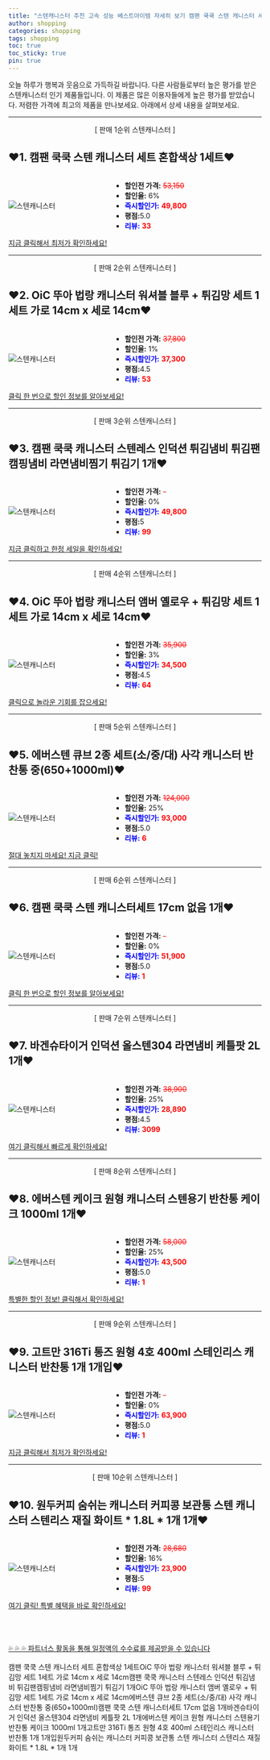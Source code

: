 ```yaml
---
title: "스텐캐니스터 추천 고속 성능 베스트아이템 자세히 보기 캠팬 쿡쿡 스텐 캐니스터 세트"
author: shopping
categories: shopping
tags: shopping
toc: true
toc_sticky: true
pin: true
---
```

오늘 하루가 행복과 웃음으로 가득하길 바랍니다. 다른 사람들로부터 높은 평가를 받은 스텐캐니스터 인기 제품들입니다. 이 제품은 많은 이용자들에게 높은 평가를 받았습니다. 저렴한 가격에 최고의 제품을 만나보세요. 아래에서 상세 내용을 살펴보세요.

---
<p class="toplist" style="margin: 0 auto; display: block; width: fit-content;">[ 판매 1순위 스텐캐니스터 ]</p>

<h2><strong>❤️1. 캠팬 쿡쿡 스텐 캐니스터 세트 혼합색상 1세트❤️</strong></h2>

<div style="display: flex; align-items: center;">
    <div style="flex: 0.4;">
        <img src="https://thumbnail9.coupangcdn.com/thumbnails/remote/230x230ex/image/retail/images/2023/05/25/11/8/fad99e88-6d8f-4359-8aa3-13f280d9813c.jpg" alt="스텐캐니스터" style="max-width: 100%;">
    </div>
    <div style="flex: 0.6; margin-left: 10px;">
        <ul>
            <li><strong>할인전 가격:</strong> <del style="color: red;">53,150</del></li>
            <li><strong>할인율:</strong> 6%</li>
            <li><span style='color:blue'><strong>즉시할인가:</strong></span> <span style='color:red'><strong>49,800</strong></span></li>
            <li><strong>평점:</strong>5.0</li>
            <li><span style='color:blue'><strong>리뷰:</strong></span> <span style='color:red'><strong>33</strong></span></li>
        </ul>
    </div>
</div>
<div class="center">
    <a href="https://selin100587001.github.io?lptag=AF9450613&subid=githubio&pageKey=7357754487&traceid=V0-153&itemId=18949288728&vendorItemId=86075589712" class="myButton">
        지금 클릭해서 최저가 확인하세요!
    </a>
</div>


---
<p class="toplist" style="margin: 0 auto; display: block; width: fit-content;">[ 판매 2순위 스텐캐니스터 ]</p>

<h2><strong>❤️2. OiC 뚜아 법랑 캐니스터 워셔블 블루 + 튀김망 세트 1세트 가로 14cm x 세로 14cm❤️</strong></h2>

<div style="display: flex; align-items: center;">
    <div style="flex: 0.4;">
        <img src="https://thumbnail10.coupangcdn.com/thumbnails/remote/230x230ex/image/retail/images/2023/04/11/18/3/1481fb4a-2154-4533-b896-d7132694f723.jpg" alt="스텐캐니스터" style="max-width: 100%;">
    </div>
    <div style="flex: 0.6; margin-left: 10px;">
        <ul>
            <li><strong>할인전 가격:</strong> <del style="color: red;">37,800</del></li>
            <li><strong>할인율:</strong> 1%</li>
            <li><span style='color:blue'><strong>즉시할인가:</strong></span> <span style='color:red'><strong>37,300</strong></span></li>
            <li><strong>평점:</strong>4.5</li>
            <li><span style='color:blue'><strong>리뷰:</strong></span> <span style='color:red'><strong>53</strong></span></li>
        </ul>
    </div>
</div>
<div class="center">
    <a href="https://selin100587001.github.io?lptag=AF9450613&subid=githubio&pageKey=7261052115&traceid=V0-153&itemId=18494851234&vendorItemId=85634316316" class="myButton">
        클릭 한 번으로 할인 정보를 알아보세요!
    </a>
</div>


---
<p class="toplist" style="margin: 0 auto; display: block; width: fit-content;">[ 판매 3순위 스텐캐니스터 ]</p>

<h2><strong>❤️3. 캠팬 쿡쿡 캐니스터 스텐레스 인덕션 튀김냄비 튀김팬캠핑냄비 라면냄비찜기 튀김기 1개❤️</strong></h2>

<div style="display: flex; align-items: center;">
    <div style="flex: 0.4;">
        <img src="https://thumbnail8.coupangcdn.com/thumbnails/remote/230x230ex/image/vendor_inventory/3d30/a6fea842e295097cb43810ac1f78d6225a74acecc189a3a098b04d0571d0.jpg" alt="스텐캐니스터" style="max-width: 100%;">
    </div>
    <div style="flex: 0.6; margin-left: 10px;">
        <ul>
            <li><strong>할인전 가격:</strong> <del style="color: red;">-</del></li>
            <li><strong>할인율:</strong> 0%</li>
            <li><span style='color:blue'><strong>즉시할인가:</strong></span> <span style='color:red'><strong>49,800</strong></span></li>
            <li><strong>평점:</strong>5</li>
            <li><span style='color:blue'><strong>리뷰:</strong></span> <span style='color:red'><strong>99</strong></span></li>
        </ul>
    </div>
</div>
<div class="center">
    <a href="https://selin100587001.github.io?lptag=AF9450613&subid=githubio&pageKey=8085024080&traceid=V0-153&itemId=22813642975&vendorItemId=89848497804" class="myButton">
        지금 클릭하고 한정 세일을 확인하세요!
    </a>
</div>


---
<p class="toplist" style="margin: 0 auto; display: block; width: fit-content;">[ 판매 4순위 스텐캐니스터 ]</p>

<h2><strong>❤️4. OiC 뚜아 법랑 캐니스터 앰버 옐로우 + 튀김망 세트 1세트 가로 14cm x 세로 14cm❤️</strong></h2>

<div style="display: flex; align-items: center;">
    <div style="flex: 0.4;">
        <img src="https://thumbnail7.coupangcdn.com/thumbnails/remote/230x230ex/image/retail/images/2023/04/11/18/6/cb9d2cbe-59bb-4eaf-87ad-fbec3660d205.jpg" alt="스텐캐니스터" style="max-width: 100%;">
    </div>
    <div style="flex: 0.6; margin-left: 10px;">
        <ul>
            <li><strong>할인전 가격:</strong> <del style="color: red;">35,900</del></li>
            <li><strong>할인율:</strong> 3%</li>
            <li><span style='color:blue'><strong>즉시할인가:</strong></span> <span style='color:red'><strong>34,500</strong></span></li>
            <li><strong>평점:</strong>4.5</li>
            <li><span style='color:blue'><strong>리뷰:</strong></span> <span style='color:red'><strong>64</strong></span></li>
        </ul>
    </div>
</div>
<div class="center">
    <a href="https://selin100587001.github.io?lptag=AF9450613&subid=githubio&pageKey=7261052325&traceid=V0-153&itemId=18494852204&vendorItemId=85634317190" class="myButton">
        클릭으로 놀라운 기회를 잡으세요!
    </a>
</div>


---
<p class="toplist" style="margin: 0 auto; display: block; width: fit-content;">[ 판매 5순위 스텐캐니스터 ]</p>

<h2><strong>❤️5. 에버스텐 큐브 2종 세트(소/중/대) 사각 캐니스터 반찬통 중(650+1000ml)❤️</strong></h2>

<div style="display: flex; align-items: center;">
    <div style="flex: 0.4;">
        <img src="https://thumbnail8.coupangcdn.com/thumbnails/remote/230x230ex/image/vendor_inventory/35a6/cb9074de10319952b849631a0736d128623481cbef1c0b52c41db259a92b.jpg" alt="스텐캐니스터" style="max-width: 100%;">
    </div>
    <div style="flex: 0.6; margin-left: 10px;">
        <ul>
            <li><strong>할인전 가격:</strong> <del style="color: red;">124,000</del></li>
            <li><strong>할인율:</strong> 25%</li>
            <li><span style='color:blue'><strong>즉시할인가:</strong></span> <span style='color:red'><strong>93,000</strong></span></li>
            <li><strong>평점:</strong>5.0</li>
            <li><span style='color:blue'><strong>리뷰:</strong></span> <span style='color:red'><strong>6</strong></span></li>
        </ul>
    </div>
</div>
<div class="center">
    <a href="https://selin100587001.github.io?lptag=AF9450613&subid=githubio&pageKey=7955769493&traceid=V0-153&itemId=21980349465&vendorItemId=89028005454" class="myButton">
        절대 놓치지 마세요! 지금 클릭!
    </a>
</div>


---
<p class="toplist" style="margin: 0 auto; display: block; width: fit-content;">[ 판매 6순위 스텐캐니스터 ]</p>

<h2><strong>❤️6. 캠팬 쿡쿡 스텐 캐니스터세트 17cm 없음 1개❤️</strong></h2>

<div style="display: flex; align-items: center;">
    <div style="flex: 0.4;">
        <img src="https://thumbnail10.coupangcdn.com/thumbnails/remote/230x230ex/image/vendor_inventory/b9f5/abe53f13f469684970c2f1464d77144c9e84aa1315d472df1c0686000b84.jpg" alt="스텐캐니스터" style="max-width: 100%;">
    </div>
    <div style="flex: 0.6; margin-left: 10px;">
        <ul>
            <li><strong>할인전 가격:</strong> <del style="color: red;">-</del></li>
            <li><strong>할인율:</strong> 0%</li>
            <li><span style='color:blue'><strong>즉시할인가:</strong></span> <span style='color:red'><strong>51,900</strong></span></li>
            <li><strong>평점:</strong>5.0</li>
            <li><span style='color:blue'><strong>리뷰:</strong></span> <span style='color:red'><strong>1</strong></span></li>
        </ul>
    </div>
</div>
<div class="center">
    <a href="https://selin100587001.github.io?lptag=AF9450613&subid=githubio&pageKey=7297963091&traceid=V0-153&itemId=18668047157&vendorItemId=85802468162" class="myButton">
        클릭 한 번으로 할인 정보를 알아보세요!
    </a>
</div>


---
<p class="toplist" style="margin: 0 auto; display: block; width: fit-content;">[ 판매 7순위 스텐캐니스터 ]</p>

<h2><strong>❤️7. 바겐슈타이거 인덕션 올스텐304 라면냄비 케틀팟 2L 1개❤️</strong></h2>

<div style="display: flex; align-items: center;">
    <div style="flex: 0.4;">
        <img src="https://thumbnail6.coupangcdn.com/thumbnails/remote/230x230ex/image/retail/images/1107588496857554-4de17346-df9b-4ef8-b58b-4a216cb95495.jpg" alt="스텐캐니스터" style="max-width: 100%;">
    </div>
    <div style="flex: 0.6; margin-left: 10px;">
        <ul>
            <li><strong>할인전 가격:</strong> <del style="color: red;">38,900</del></li>
            <li><strong>할인율:</strong> 25%</li>
            <li><span style='color:blue'><strong>즉시할인가:</strong></span> <span style='color:red'><strong>28,890</strong></span></li>
            <li><strong>평점:</strong>4.5</li>
            <li><span style='color:blue'><strong>리뷰:</strong></span> <span style='color:red'><strong>3099</strong></span></li>
        </ul>
    </div>
</div>
<div class="center">
    <a href="https://selin100587001.github.io?lptag=AF9450613&subid=githubio&pageKey=7470273887&traceid=V0-153&itemId=19491258982&vendorItemId=86600990525" class="myButton">
        여기 클릭해서 빠르게 확인하세요!
    </a>
</div>


---
<p class="toplist" style="margin: 0 auto; display: block; width: fit-content;">[ 판매 8순위 스텐캐니스터 ]</p>

<h2><strong>❤️8. 에버스텐 케이크 원형 캐니스터 스텐용기 반찬통 케이크 1000ml 1개❤️</strong></h2>

<div style="display: flex; align-items: center;">
    <div style="flex: 0.4;">
        <img src="https://thumbnail10.coupangcdn.com/thumbnails/remote/230x230ex/image/vendor_inventory/e240/76b58a8d7e57e966757a91c7828bce3b94ad56a7feb7a9943598fdd89446.jpg" alt="스텐캐니스터" style="max-width: 100%;">
    </div>
    <div style="flex: 0.6; margin-left: 10px;">
        <ul>
            <li><strong>할인전 가격:</strong> <del style="color: red;">58,000</del></li>
            <li><strong>할인율:</strong> 25%</li>
            <li><span style='color:blue'><strong>즉시할인가:</strong></span> <span style='color:red'><strong>43,500</strong></span></li>
            <li><strong>평점:</strong>5.0</li>
            <li><span style='color:blue'><strong>리뷰:</strong></span> <span style='color:red'><strong>1</strong></span></li>
        </ul>
    </div>
</div>
<div class="center">
    <a href="https://selin100587001.github.io?lptag=AF9450613&subid=githubio&pageKey=8156674657&traceid=V0-153&itemId=23239616421&vendorItemId=90272054289" class="myButton">
        특별한 할인 정보! 클릭해서 확인하세요!
    </a>
</div>


---
<p class="toplist" style="margin: 0 auto; display: block; width: fit-content;">[ 판매 9순위 스텐캐니스터 ]</p>

<h2><strong>❤️9. 고트만 316Ti 통즈 원형 4호 400ml 스테인리스 캐니스터 반찬통 1개 1개입❤️</strong></h2>

<div style="display: flex; align-items: center;">
    <div style="flex: 0.4;">
        <img src="https://thumbnail10.coupangcdn.com/thumbnails/remote/230x230ex/image/vendor_inventory/11b9/64383c9761c6f06a6e3f71bfbf11d5e4f9a6fceed4b7af9efb1150761fa1.jpg" alt="스텐캐니스터" style="max-width: 100%;">
    </div>
    <div style="flex: 0.6; margin-left: 10px;">
        <ul>
            <li><strong>할인전 가격:</strong> <del style="color: red;">-</del></li>
            <li><strong>할인율:</strong> 0%</li>
            <li><span style='color:blue'><strong>즉시할인가:</strong></span> <span style='color:red'><strong>63,900</strong></span></li>
            <li><strong>평점:</strong>5.0</li>
            <li><span style='color:blue'><strong>리뷰:</strong></span> <span style='color:red'><strong>1</strong></span></li>
        </ul>
    </div>
</div>
<div class="center">
    <a href="https://selin100587001.github.io?lptag=AF9450613&subid=githubio&pageKey=7955838185&traceid=V0-153&itemId=21980633993&vendorItemId=90446434317" class="myButton">
        지금 클릭해서 최저가 확인하세요!
    </a>
</div>


---
<p class="toplist" style="margin: 0 auto; display: block; width: fit-content;">[ 판매 10순위 스텐캐니스터 ]</p>

<h2><strong>❤️10. 원두커피 숨쉬는 캐니스터 커피콩 보관통 스텐 캐니스터 스텐리스 재질 화이트 * 1.8L * 1개 1개❤️</strong></h2>

<div style="display: flex; align-items: center;">
    <div style="flex: 0.4;">
        <img src="https://thumbnail6.coupangcdn.com/thumbnails/remote/230x230ex/image/vendor_inventory/1303/82fc11e4e0ff64e27d654f0909888a6aa27d12909c7b8a6ab0204069ac16.jpeg" alt="스텐캐니스터" style="max-width: 100%;">
    </div>
    <div style="flex: 0.6; margin-left: 10px;">
        <ul>
            <li><strong>할인전 가격:</strong> <del style="color: red;">28,680</del></li>
            <li><strong>할인율:</strong> 16%</li>
            <li><span style='color:blue'><strong>즉시할인가:</strong></span> <span style='color:red'><strong>23,900</strong></span></li>
            <li><strong>평점:</strong>5</li>
            <li><span style='color:blue'><strong>리뷰:</strong></span> <span style='color:red'><strong>99</strong></span></li>
        </ul>
    </div>
</div>
<div class="center">
    <a href="https://selin100587001.github.io?lptag=AF9450613&subid=githubio&pageKey=8187975638&traceid=V0-153&itemId=23420770953&vendorItemId=90447803574" class="myButton">
        여기 클릭! 특별 혜택을 바로 확인하세요!
    </a>
</div>

<br><br><br>[💦 💦 💦 파트너스 활동을 통해 일정액의 수수료를 제공받을 수 있습니다](https://link.coupang.com/a/bcpT2c)<br><br>캠팬 쿡쿡 스텐 캐니스터 세트 혼합색상 1세트OiC 뚜아 법랑 캐니스터 워셔블 블루 + 튀김망 세트 1세트 가로 14cm x 세로 14cm캠팬 쿡쿡 캐니스터 스텐레스 인덕션 튀김냄비 튀김팬캠핑냄비 라면냄비찜기 튀김기 1개OiC 뚜아 법랑 캐니스터 앰버 옐로우 + 튀김망 세트 1세트 가로 14cm x 세로 14cm에버스텐 큐브 2종 세트(소/중/대) 사각 캐니스터 반찬통 중(650+1000ml)캠팬 쿡쿡 스텐 캐니스터세트 17cm 없음 1개바겐슈타이거 인덕션 올스텐304 라면냄비 케틀팟 2L 1개에버스텐 케이크 원형 캐니스터 스텐용기 반찬통 케이크 1000ml 1개고트만 316Ti 통즈 원형 4호 400ml 스테인리스 캐니스터 반찬통 1개 1개입원두커피 숨쉬는 캐니스터 커피콩 보관통 스텐 캐니스터 스텐리스 재질 화이트 * 1.8L * 1개 1개